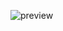 ![preview](https://github.com/Vinay1513/Flutter_Core2Web/assets/106796112/248028f7-82b4-4bf3-8601-375eb0c159bd)
